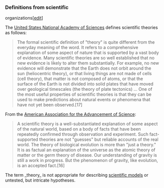 ### Definitions from scientific
organizations[[edit](/w/index.php?title=Theory&action=edit&section=8 "Edit
section: Definitions from scientific organizations")]

The [United States National Academy of
Sciences](/wiki/United\_States\_National\_Academy\_of\_Sciences "United States
National Academy of Sciences") defines scientific theories as follows:

> The formal scientific definition of "theory" is quite different from the
> everyday meaning of the word. It refers to a comprehensive explanation of
> some aspect of nature that is supported by a vast body of evidence. Many
> scientific theories are so well established that no new evidence is likely
> to alter them substantially. For example, no new evidence will demonstrate
> that the Earth does not orbit around the sun (heliocentric theory), or that
> living things are not made of cells (cell theory), that matter is not
> composed of atoms, or that the surface of the Earth is not divided into
> solid plates that have moved over geological timescales (the theory of plate
> tectonics) ... One of the most useful properties of scientific theories is
> that they can be used to make predictions about natural events or phenomena
> that have not yet been observed.[17]

From the [American Association for the Advancement of
Science](/wiki/American\_Association\_for\_the\_Advancement\_of\_Science "American
Association for the Advancement of Science"):

> A scientific theory is a well-substantiated explanation of some aspect of
> the natural world, based on a body of facts that have been repeatedly
> confirmed through observation and experiment. Such fact-supported theories
> are not "guesses" but reliable accounts of the real world. The theory of
> biological evolution is more than "just a theory." It is as factual an
> explanation of the universe as the atomic theory of matter or the germ
> theory of disease. Our understanding of gravity is still a work in progress.
> But the phenomenon of gravity, like evolution, is an accepted fact.[16]

The term \_theory\_ is not appropriate for describing [scientific
models](/wiki/Scientific\_modelling "Scientific modelling") or untested, but
intricate hypotheses.

